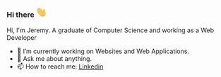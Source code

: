 ### Hi there <img src="https://github.com/jedidavid/jedidavid/blob/master/hi.gif?raw=true" width="25px">

Hi, I'm Jeremy. A graduate of Computer Science and working as a Web Developer

- 🔭 I’m currently working on Websites and Web Applications.
- 💬 Ask me about anything.
- 📫 How to reach me: [Linkedin](https://linkedin.com/in/jeremydaynieldavid "Linkedin")
